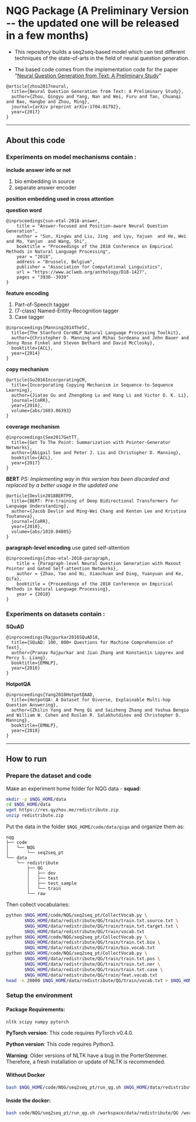 # NQG Package (A Preliminary Version -- the updated one will be released in a few months)

* This repository builds a seq2seq-based model which can test different techniques of the state-of-arts in the field of neural question generation.

* The based code comes from the implementation code for the paper "[Neural Question Generation from Text: A Preliminary Study](https://arxiv.org/abs/1704.01792)"

```
@article{zhou2017neural,
  title={Neural Question Generation from Text: A Preliminary Study},
  author={Zhou, Qingyu and Yang, Nan and Wei, Furu and Tan, Chuanqi and Bao, Hangbo and Zhou, Ming},
  journal={arXiv preprint arXiv:1704.01792},
  year={2017}
}
```

---

## About this code

### Experiments on model mechanisms contain :

**include answer info or not**
1. bio embedding in source
2. separate answer encoder

**position embedding used in cross attention**

**question word**
```
@inproceedings{sun-etal-2018-answer,
    title = "Answer-focused and Position-aware Neural Question Generation",
    author = "Sun, Xingwu and Liu, Jing  and Lyu, Yajuan  and He, Wei  and Ma, Yanjun  and Wang, Shi",
    booktitle = "Proceedings of the 2018 Conference on Empirical Methods in Natural Language Processing",
    year = "2018",
    address = "Brussels, Belgium",
    publisher = "Association for Computational Linguistics",
    url = "https://www.aclweb.org/anthology/D18-1427",
    pages = "3930--3939"
}
```
   
**feature encoding**
1. Part-of-Speech tagger
2. (7-class) Named-Entity-Recognition tagger
3. Case tagger
```
@inproceedings{Manning2014TheSC,
  title={The Stanford CoreNLP Natural Language Processing Toolkit},
  author={Christopher D. Manning and Mihai Surdeanu and John Bauer and Jenny Rose Finkel and Steven Bethard and David McClosky},
  booktitle={ACL},
  year={2014}
}
```

**copy mechanism**
```
@article{Gu2016IncorporatingCM,
  title={Incorporating Copying Mechanism in Sequence-to-Sequence Learning},
  author={Jiatao Gu and Zhengdong Lu and Hang Li and Victor O. K. Li},
  journal={CoRR},
  year={2016},
  volume={abs/1603.06393}
}
```

**coverage mechanism**
```
@inproceedings{See2017GetTT,
  title={Get To The Point: Summarization with Pointer-Generator Networks},
  author={Abigail See and Peter J. Liu and Christopher D. Manning},
  booktitle={ACL},
  year={2017}
}
```

**BERT**
_PS: Implementing way in this version has been discarded and replaced by a better usage in the updated one_
```
@article{Devlin2018BERTPO,
  title={BERT: Pre-training of Deep Bidirectional Transformers for Language Understanding},
  author={Jacob Devlin and Ming-Wei Chang and Kenton Lee and Kristina Toutanova},
  journal={CoRR},
  year={2018},
  volume={abs/1810.04805}
}
```

**paragraph-level encoding**
  use gated self-attention
```
@inproceedings{zhao-etal-2018-paragraph,
    title = {Paragraph-level Neural Question Generation with Maxout Pointer and Gated Self-attention Networks},
    author = {Zhao, Yao and Ni, Xiaochuan and Ding, Yuanyuan and Ke, Qifa},
    booktitle = {Proceedings of the 2018 Conference on Empirical Methods in Natural Language Processing},
    year = {2018}
}
```

### Experiments on datasets contain :

**SQuAD**
```
@inproceedings{Rajpurkar2016SQuAD10,
  title={SQuAD: 100, 000+ Questions for Machine Comprehension of Text},
  author={Pranav Rajpurkar and Jian Zhang and Konstantin Lopyrev and Percy S. Liang},
  booktitle={EMNLP},
  year={2016}
}
```

**HotpotQA**
```
@inproceedings{Yang2018HotpotQAAD,
  title={HotpotQA: A Dataset for Diverse, Explainable Multi-hop Question Answering},
  author={Zhilin Yang and Peng Qi and Saizheng Zhang and Yoshua Bengio and William W. Cohen and Ruslan R. Salakhutdinov and Christopher D. Manning},
  booktitle={EMNLP},
  year={2018}
}
```

---

## How to run

### Prepare the dataset and code

Make an experiment home folder for NQG data - **squad**:
```bash
mkdir -p $NQG_HOME/data
cd $NQG_HOME/data
wget https://res.qyzhou.me/redistribute.zip
unzip redistribute.zip
```
Put the data in the folder `$NQG_HOME/code/data/giga` and organize them as:
```
nqg
├── code
│   └── NQG
│       └── seq2seq_pt
└── data
    └── redistribute
        ├── QG
        │   ├── dev
        │   ├── test
        │   ├── test_sample
        │   └── train
        └── raw
```
Then collect vocabularies:
```bash
python $NQG_HOME/code/NQG/seq2seq_pt/CollectVocab.py \
       $NQG_HOME/data/redistribute/QG/train/train.txt.source.txt \
       $NQG_HOME/data/redistribute/QG/train/train.txt.target.txt \
       $NQG_HOME/data/redistribute/QG/train/vocab.txt
python $NQG_HOME/code/NQG/seq2seq_pt/CollectVocab.py \
       $NQG_HOME/data/redistribute/QG/train/train.txt.bio \
       $NQG_HOME/data/redistribute/QG/train/bio.vocab.txt
python $NQG_HOME/code/NQG/seq2seq_pt/CollectVocab.py \
       $NQG_HOME/data/redistribute/QG/train/train.txt.pos \
       $NQG_HOME/data/redistribute/QG/train/train.txt.ner \
       $NQG_HOME/data/redistribute/QG/train/train.txt.case \
       $NQG_HOME/data/redistribute/QG/train/feat.vocab.txt
head -n 20000 $NQG_HOME/data/redistribute/QG/train/vocab.txt > $NQG_HOME/data/redistribute/QG/train/vocab.txt.20k
```

### Setup the environment
#### Package Requirements:
```
nltk scipy numpy pytorch
```
**PyTorch version**: This code requires PyTorch v0.4.0.

**Python version**: This code requires Python3.

**Warning**: Older versions of NLTK have a bug in the PorterStemmer. Therefore, a fresh installation or update of NLTK is recommended.

#### Without Docker
```bash
bash $NQG_HOME/code/NQG/seq2seq_pt/run_qg.sh $NQG_HOME/data/redistribute/QG $NQG_HOME/code/NQG/seq2seq_pt
```
#### Inside the docker:
```bash
bash code/NQG/seq2seq_pt/run_qg.sh /workspace/data/redistribute/QG /workspace/code/NQG/seq2seq_pt
```
